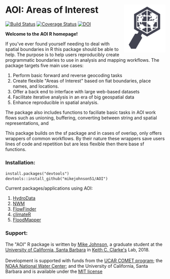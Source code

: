 # AOI: Areas of Interest <img src="man/figures/logo.png" width=130 height = 150 align="right" />

[![Build Status][image-1]][1] 
[![Coverage Status](https://img.shields.io/coveralls/mikejohnson51/AOI.svg)](https://coveralls.io/r/mikejohnson51/AOI?branch=master)
[![DOI][image-3]][3]


**Welcome to the AOI R homepage!** <br>

If you've ever found yourself needing to deal with spatial boundaries in R this package should be able to help. The purpose is to help users reproducibly create programmatic  boundaries to use in analysis and mapping workflows. The package targets five main use cases:

1. Perform basic forward and reverse geocoding tasks
2. Create flexible "Areas of Interest" based on fiat boundaries, place names, and locations. 
3. Offer a back end to interface with large web-based datasets 
4. Facilitate iterative analysis in an era of big geospatial data
5. Enhance reproducible in spatial analysis.

The package also includes functions to faciliate basic tasks in AOI work flows such as unioning, buffering, converting between string and spatial representations, and 

This package builds on the sf package and in cases of overlap, only offers wrappers of common workflows. By their nature these wrappers save users lines of code and repetition but are less flexible then there base sf functions. 

### Installation:

	install.packages("devtools")
	devtools::install_github("mikejohnson51/AOI")

Current packages/applications using AOI:

1. [HydroData][9]
2. [NWM][10]
3. [FlowFinder][11]
4. [climateR][18]
5. [FloodMapper][19]

### Support:

The "AOI" R package is written by [Mike Johnson][12], a graduate student at the [University of California, Santa Barbara][13] in [Keith C. Clarke's][14] Lab, 2018. <br><br>
Development is supported with funds from the [UCAR COMET program][15]; the [NOAA National Water Center][16]; and the University of California, Santa Barbara and is available under the [MIT license][17]

[1]:	https://travis-ci.org/mikejohnson51/AOI
[2]:	https://coveralls.io/github/mikejohnson51/AOI?branch=master
[3]:	https://zenodo.org/badge/latestdoi/139353238
[4]:	./articles/clipAreas.html
[5]:	./articles/stateCounty.html
[6]:	./articles/clipAreas.html
[7]:	./articles/tools.html
[8]:	./articles/useCases.html
[9]:	https://github.com/mikejohnson51/HydroData
[10]:	https://github.com/mikejohnson51/NWM
[11]:	https://github.com/mikejohnson51/FlowFinder
[12]:	https://mikejohnson51.github.io
[13]:	https://geog.ucsb.edu
[14]:	http://www.geog.ucsb.edu/~kclarke/
[15]:	http://www.comet.ucar.edu
[16]:	http://water.noaa.gov
[17]:	https://opensource.org/licenses/MIT
[18]:   https://github.com/mikejohnson51/climateR
[19]:   https://github.com/mikejohnson51/LivingFlood

[image-1]:	https://travis-ci.org/mikejohnson51/AOI.svg?branch=master
[image-2]:	https://img.shields.io/coveralls/github/mikejohnson51/AOI.svg
[image-3]:	https://zenodo.org/badge/139353238.svg
